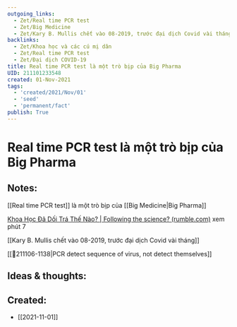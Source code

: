 ```yaml
---
outgoing_links:
  - Zet/Real time PCR test
  - Zet/Big Medicine
  - Zet/Kary B. Mullis chết vào 08-2019, trước đại dịch Covid vài tháng
backlinks:
  - Zet/Khoa học và các cú mị dân
  - Zet/Real time PCR test
  - Zet/Đại dịch COVID-19
title: Real time PCR test là một trò bịp của Big Pharma
UID: 211101233548
created: 01-Nov-2021
tags:
  - 'created/2021/Nov/01'
  - 'seed'
  - 'permanent/fact'
publish: True
---
```

# Real time PCR test là một trò bịp của Big Pharma

## Notes:
[[Real time PCR test]] là một trò bịp của [[Big Medicine|Big Pharma]]

[Khoa Học Đã Dối Trá Thế Nào? | Following the science? (rumble.com)](https://rumble.com/vm69ne-khoa-hc-di-tr-th-no-following-the-science.html) xem phút 7

[[Kary B. Mullis chết vào 08-2019, trước đại dịch Covid vài tháng]]

[[💬211106-1138|PCR detect sequence of virus, not detect themselves]]

## Ideas & thoughts:



## Created:
- [[2021-11-01]]
